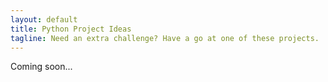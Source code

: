 ```yaml
---
layout: default
title: Python Project Ideas
tagline: Need an extra challenge? Have a go at one of these projects.
---
```


Coming soon...

